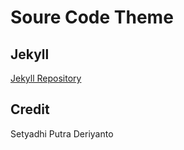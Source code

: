 # Soure Code Theme

## Jekyll

[Jekyll Repository](https://github.com/jekyll/jekyll)

## Credit

Setyadhi Putra Deriyanto